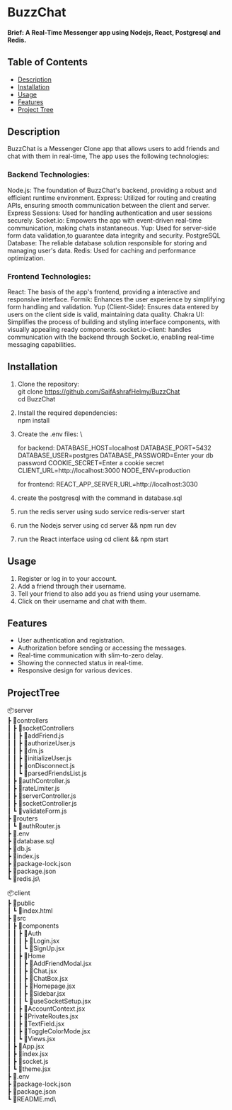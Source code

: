 # BuzzChat
#### Brief: A Real-Time Messenger app using Nodejs, React, Postgresql and Redis.


## Table of Contents
- [Description](#description)
- [Installation](#installation)
- [Usage](#usage)
- [Features](#features)
- [Project Tree](#projecttree)



## Description
BuzzChat is a Messenger Clone app that allows users to  add friends and chat with them in real-time, 
The app uses the following technologies:

### Backend Technologies:

Node.js: The foundation of BuzzChat's backend, providing a robust and efficient runtime environment.
Express: Utilized for routing and creating APIs, ensuring smooth communication between the client and server.
Express Sessions: Used for handling authentication and user sessions securely.
Socket.io: Empowers the app with event-driven real-time communication, making chats instantaneous.
Yup: Used for server-side form data validation,to guarantee data integrity and security.
PostgreSQL Database: The reliable database solution responsible for storing and managing user's data.
Redis: Used for caching and performance optimization.

### Frontend Technologies:
React: The basis of the app's frontend, providing a interactive and responsive interface.
Formik: Enhances the user experience by simplifying form handling and validation.
Yup (Client-Side): Ensures data entered by users on the client side is valid, maintaining data quality.
Chakra UI: Simplifies the process of building and styling interface components, with visually appealing ready components.
socket.io-client: handles communication with the backend through Socket.io, enabling real-time messaging capabilities.

## Installation

1. Clone the repository: \
   git clone https://github.com/SaifAshrafHelmy/BuzzChat \
   cd BuzzChat

2. Install the required dependencies: \
   npm install

3. Create the .env files: \

   for backend:
      DATABASE_HOST=localhost
      DATABASE_PORT=5432
      DATABASE_USER=postgres
      DATABASE_PASSWORD=Enter your db password
      COOKIE_SECRET=Enter a cookie secret
      CLIENT_URL=http://localhost:3000
      NODE_ENV=production

   for frontend:
      REACT_APP_SERVER_URL=http://localhost:3030


4. create the postgresql with the command in database.sql
5. run the redis server using sudo service redis-server start
6. run the Nodejs server using cd server && npm run dev
7. run the React interface using cd client && npm start



## Usage
1. Register or log in to your account.
2. Add a friend through their username.
3. Tell your friend to also add you as friend using your username. 
4. Click on their username and chat with them.



## Features

- User authentication and registration.
- Authorization before sending or accessing the messages.
- Real-time communication with slim-to-zero delay.
- Showing the connected status in real-time.
- Responsive design for various devices.



## ProjectTree


📦server\
 ┣ 📂controllers\
 ┃ ┣ 📂socketControllers\
 ┃ ┃ ┣ 📜addFriend.js\
 ┃ ┃ ┣ 📜authorizeUser.js\
 ┃ ┃ ┣ 📜dm.js\
 ┃ ┃ ┣ 📜initializeUser.js\
 ┃ ┃ ┣ 📜onDisconnect.js\
 ┃ ┃ ┗ 📜parsedFriendsList.js\
 ┃ ┣ 📜authController.js\
 ┃ ┣ 📜rateLimiter.js\
 ┃ ┣ 📜serverController.js\
 ┃ ┣ 📜socketController.js\
 ┃ ┗ 📜validateForm.js\
 ┣ 📂routers\
 ┃ ┗ 📜authRouter.js\
 ┣ 📜.env\
 ┣ 📜database.sql\
 ┣ 📜db.js\
 ┣ 📜index.js\
 ┣ 📜package-lock.json\
 ┣ 📜package.json\
 ┗ 📜redis.js\



📦client\
 ┣ 📂public\
 ┃ ┗ 📜index.html\
 ┣ 📂src\
 ┃ ┣ 📂components\
 ┃ ┃ ┣ 📂Auth\
 ┃ ┃ ┃ ┣ 📜Login.jsx\
 ┃ ┃ ┃ ┗ 📜SignUp.jsx\
 ┃ ┃ ┣ 📂Home\
 ┃ ┃ ┃ ┣ 📜AddFriendModal.jsx\
 ┃ ┃ ┃ ┣ 📜Chat.jsx\
 ┃ ┃ ┃ ┣ 📜ChatBox.jsx\
 ┃ ┃ ┃ ┣ 📜Homepage.jsx\
 ┃ ┃ ┃ ┣ 📜Sidebar.jsx\
 ┃ ┃ ┃ ┗ 📜useSocketSetup.jsx\
 ┃ ┃ ┣ 📜AccountContext.jsx\
 ┃ ┃ ┣ 📜PrivateRoutes.jsx\
 ┃ ┃ ┣ 📜TextField.jsx\
 ┃ ┃ ┣ 📜ToggleColorMode.jsx\
 ┃ ┃ ┗ 📜Views.jsx\
 ┃ ┣ 📜App.jsx\
 ┃ ┣ 📜index.jsx\
 ┃ ┣ 📜socket.js\
 ┃ ┗ 📜theme.jsx\
 ┣ 📜.env\
 ┣ 📜package-lock.json\
 ┣ 📜package.json\
 ┗ 📜README.md\
